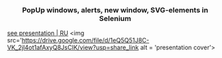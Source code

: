 <h3 align='center'>PopUp windows, alerts, new window, SVG-elements in Selenium</h3>

<a href = 'https://bit.ly/3Vcb2Ci'>see presentation | RU</a>
<img src='https://drive.google.com/file/d/1eQ5Q51J8C-VK_2jl4ot1afAxyQ8JsCIK/view?usp=share_link alt = 'presentation cover'>
